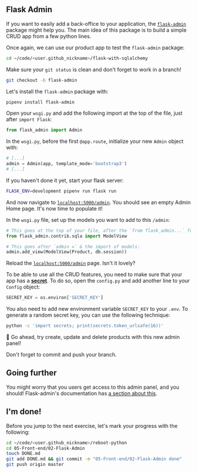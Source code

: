 ## Flask Admin

If you want to easily add a back-office to your application, the [`flask-admin`](https://flask-admin.readthedocs.io/en/latest/) package might help you. The main idea of this package is to build a simple CRUD app from a few python lines.

Once again, we can use our product app to test the `flask-admin` package:

```bash
cd ~/code/<user.github_nickname>/flask-with-sqlalchemy
```

Make sure your `git status` is clean and don't forget to work in a branch!

```bash
git checkout -b flask-admin
```

Let's install the `flask-admin` package with:

```bash
pipenv install flask-admin
```

Open your `wsgi.py` and add the following import at the top of the file, just after `import Flask`:

```python
from flask_admin import Admin
```

In the `wsgi.py`, before the first `@app.route`, initialize your new `Admin` object with:

```python
# [...]
admin = Admin(app, template_mode='bootstrap3')
# [...]
```

If you haven't done it yet, start your flask server:

```bash
FLASK_ENV=development pipenv run flask run
```

And now navigate to [`localhost:5000/admin`](http://localhost:5000/admin). You should see an empty Admin Home page. It's now time to populate it!

In the `wsgi.py` file, set up the models you want to add to this `/admin`:

```python
# This goes at the top of your file, after the `from flask_admin...` for instance
from flask_admin.contrib.sqla import ModelView

# This goes after `admin =` & the import of models:
admin.add_view(ModelView(Product, db.session))
```

Reload the [`localhost:5000/admin`](http://localhost:5000/admin) page. Isn't it lovely?

To be able to use all the CRUD features, you need to make sure that your app has a [**secret**](flask.pocoo.org/docs/1.0/quickstart/?highlight=secret#sessions). To do so, open the `config.py` and add another line to your `Config` object:

```python
SECRET_KEY = os.environ['SECRET_KEY']
```

You also need to add new environment variable `SECRET_KEY` to your `.env`. To generate a random secret key, you can use the following technique:

```bash
python -c 'import secrets; print(secrets.token_urlsafe(16))'
```

:rocket: Go ahead, try create, update and delete products with this new admin panel!

Don't forget to commit and push your branch.

## Going further

You might worry that you users get access to this admin panel, and you should! Flask-admin's documentation has [a section about this](https://flask-admin.readthedocs.io/en/latest/introduction/#authorization-permissions).

## I'm done!

Before you jump to the next exercise, let's mark your progress with the following:

```bash
cd ~/code/<user.github_nickname>/reboot-python
cd 05-Front-end/02-Flask-Admin
touch DONE.md
git add DONE.md && git commit -m "05-Front-end/02-Flask-Admin done"
git push origin master
```
